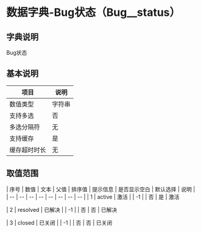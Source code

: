 # 数据字典-Bug状态（Bug__status）
## 字典说明
Bug状态

## 基本说明
| 项目 | 说明 |
| -- | -- |
| 数值类型 | 字符串 |
| 支持多选 | 否 |
| 多选分隔符 | 无 |
| 支持缓存 | 是 |
| 缓存超时时长 | 无 |

## 取值范围
| 序号 | 数值 | 文本 | 父值 | 排序值 | 提示信息 | 是否显示空白 | 默认选择 | 说明 |
| -- | -- | -- | -- | -- | -- | -- | -- |
| 1 | active | 激活 |  | -1 |  | 否 | 是 | 激活

| 2 | resolved | 已解决 |  | -1 |  | 否 | 否 | 已解决

| 3 | closed | 已关闭 |  | -1 |  | 否 | 否 | 已关闭


